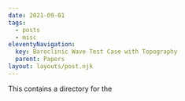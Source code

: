 ```yaml
---
date: 2021-09-01
tags:
  - posts
  - misc
eleventyNavigation:
  key: Baroclinic Wave Test Case with Topography
  parent: Papers
layout: layouts/post.njk
---
```



This contains a directory for the 
